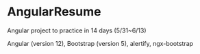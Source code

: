 # AngularResume
Angular project to practice in 14 days (5/31~6/13)

Angular (version 12), Bootstrap (version 5), alertify, ngx-bootstrap
